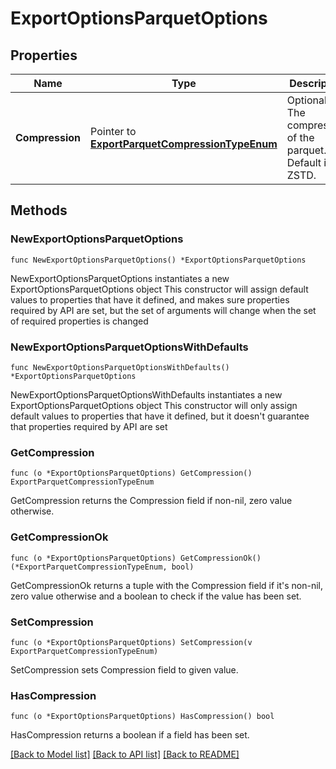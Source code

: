 # ExportOptionsParquetOptions

## Properties

Name | Type | Description | Notes
------------ | ------------- | ------------- | -------------
**Compression** | Pointer to [**ExportParquetCompressionTypeEnum**](ExportParquetCompressionTypeEnum.md) | Optional. The compression of the parquet. Default is ZSTD. | [optional] 

## Methods

### NewExportOptionsParquetOptions

`func NewExportOptionsParquetOptions() *ExportOptionsParquetOptions`

NewExportOptionsParquetOptions instantiates a new ExportOptionsParquetOptions object
This constructor will assign default values to properties that have it defined,
and makes sure properties required by API are set, but the set of arguments
will change when the set of required properties is changed

### NewExportOptionsParquetOptionsWithDefaults

`func NewExportOptionsParquetOptionsWithDefaults() *ExportOptionsParquetOptions`

NewExportOptionsParquetOptionsWithDefaults instantiates a new ExportOptionsParquetOptions object
This constructor will only assign default values to properties that have it defined,
but it doesn't guarantee that properties required by API are set

### GetCompression

`func (o *ExportOptionsParquetOptions) GetCompression() ExportParquetCompressionTypeEnum`

GetCompression returns the Compression field if non-nil, zero value otherwise.

### GetCompressionOk

`func (o *ExportOptionsParquetOptions) GetCompressionOk() (*ExportParquetCompressionTypeEnum, bool)`

GetCompressionOk returns a tuple with the Compression field if it's non-nil, zero value otherwise
and a boolean to check if the value has been set.

### SetCompression

`func (o *ExportOptionsParquetOptions) SetCompression(v ExportParquetCompressionTypeEnum)`

SetCompression sets Compression field to given value.

### HasCompression

`func (o *ExportOptionsParquetOptions) HasCompression() bool`

HasCompression returns a boolean if a field has been set.


[[Back to Model list]](../README.md#documentation-for-models) [[Back to API list]](../README.md#documentation-for-api-endpoints) [[Back to README]](../README.md)


